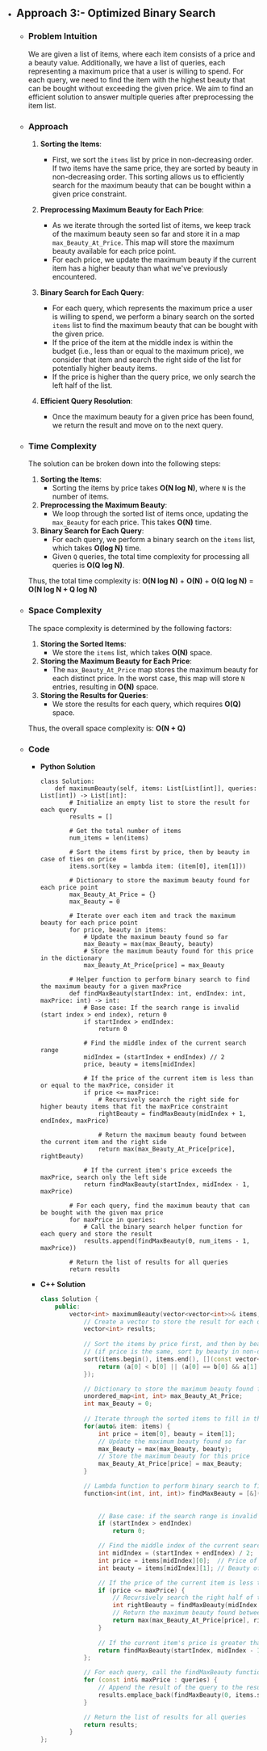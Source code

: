 - ## Approach 3:- Optimized Binary Search
    
    - ### Problem Intuition
        We are given a list of items, where each item consists of a price and a beauty value. Additionally, we have a list of queries, each representing a maximum price that a user is willing to spend. For each query, we need to find the item with the highest beauty that can be bought without exceeding the given price. We aim to find an efficient solution to answer multiple queries after preprocessing the item list.

    - ### Approach
        1. **Sorting the Items**:
            - First, we sort the `items` list by price in non-decreasing order. If two items have the same price, they are sorted by beauty in non-decreasing order. This sorting allows us to efficiently search for the maximum beauty that can be bought within a given price constraint.
        
        2. **Preprocessing Maximum Beauty for Each Price**:
            - As we iterate through the sorted list of items, we keep track of the maximum beauty seen so far and store it in a map `max_Beauty_At_Price`. This map will store the maximum beauty available for each price point.
            - For each price, we update the maximum beauty if the current item has a higher beauty than what we've previously encountered.

        3. **Binary Search for Each Query**:
            - For each query, which represents the maximum price a user is willing to spend, we perform a binary search on the sorted `items` list to find the maximum beauty that can be bought with the given price.
            - If the price of the item at the middle index is within the budget (i.e., less than or equal to the maximum price), we consider that item and search the right side of the list for potentially higher beauty items.
            - If the price is higher than the query price, we only search the left half of the list.

        4. **Efficient Query Resolution**:
            - Once the maximum beauty for a given price has been found, we return the result and move on to the next query.

    - ### Time Complexity
        The solution can be broken down into the following steps:

        1. **Sorting the Items**:
            - Sorting the items by price takes **O(N log N)**, where `N` is the number of items.
        2. **Preprocessing the Maximum Beauty**:
            - We loop through the sorted list of items once, updating the `max_Beauty` for each price. This takes **O(N)** time.
        3. **Binary Search for Each Query**:
            - For each query, we perform a binary search on the `items` list, which takes **O(log N)** time.
            - Given `Q` queries, the total time complexity for processing all queries is **O(Q log N)**.

        Thus, the total time complexity is: __O(N log N)__ + __O(N)__ + __O(Q log N)__ = __O(N log N + Q log N)__

    - ### Space Complexity
        The space complexity is determined by the following factors:

        1. **Storing the Sorted Items**:
            - We store the `items` list, which takes **O(N)** space.
        2. **Storing the Maximum Beauty for Each Price**:
            - The `max_Beauty_At_Price` map stores the maximum beauty for each distinct price. In the worst case, this map will store `N` entries, resulting in **O(N)** space.
        3. **Storing the Results for Queries**:
            - We store the results for each query, which requires **O(Q)** space.

        Thus, the overall space complexity is: __O(N + Q)__
    
    - ### Code
        - **Python Solution**
            ```python3 []
            class Solution:
                def maximumBeauty(self, items: List[List[int]], queries: List[int]) -> List[int]:
                    # Initialize an empty list to store the result for each query
                    results = []
                    
                    # Get the total number of items
                    num_items = len(items)
                    
                    # Sort the items first by price, then by beauty in case of ties on price
                    items.sort(key = lambda item: (item[0], item[1]))

                    # Dictionary to store the maximum beauty found for each price point
                    max_Beauty_At_Price = {}
                    max_Beauty = 0

                    # Iterate over each item and track the maximum beauty for each price point
                    for price, beauty in items:
                        # Update the maximum beauty found so far
                        max_Beauty = max(max_Beauty, beauty)
                        # Store the maximum beauty found for this price in the dictionary
                        max_Beauty_At_Price[price] = max_Beauty 

                    # Helper function to perform binary search to find the maximum beauty for a given maxPrice
                    def findMaxBeauty(startIndex: int, endIndex: int, maxPrice: int) -> int:
                        # Base case: If the search range is invalid (start index > end index), return 0
                        if startIndex > endIndex:
                            return 0

                        # Find the middle index of the current search range
                        midIndex = (startIndex + endIndex) // 2
                        price, beauty = items[midIndex]

                        # If the price of the current item is less than or equal to the maxPrice, consider it
                        if price <= maxPrice:
                            # Recursively search the right side for higher beauty items that fit the maxPrice constraint
                            rightBeauty = findMaxBeauty(midIndex + 1, endIndex, maxPrice)

                            # Return the maximum beauty found between the current item and the right side
                            return max(max_Beauty_At_Price[price], rightBeauty)

                        # If the current item's price exceeds the maxPrice, search only the left side
                        return findMaxBeauty(startIndex, midIndex - 1, maxPrice)

                    # For each query, find the maximum beauty that can be bought with the given max price
                    for maxPrice in queries:
                        # Call the binary search helper function for each query and store the result
                        results.append(findMaxBeauty(0, num_items - 1, maxPrice))
                    
                    # Return the list of results for all queries
                    return results
            ```
        
        - **C++ Solution**

            ```C++ []
            class Solution {
                public:
                    vector<int> maximumBeauty(vector<vector<int>>& items, vector<int>& queries) {
                        // Create a vector to store the result for each query
                        vector<int> results;
                        
                        // Sort the items by price first, and then by beauty in non-increasing order
                        // (if price is the same, sort by beauty in non-decreasing order)
                        sort(items.begin(), items.end(), [](const vector<int>& a, const vector<int>& b) {
                            return (a[0] < b[0] || (a[0] == b[0] && a[1] <= b[1]));
                        });

                        // Dictionary to store the maximum beauty found for each price point
                        unordered_map<int, int> max_Beauty_At_Price;
                        int max_Beauty = 0;
                        
                        // Iterate through the sorted items to fill in the dictionary
                        for(auto& item: items) {
                            int price = item[0], beauty = item[1];
                            // Update the maximum beauty found so far
                            max_Beauty = max(max_Beauty, beauty);
                            // Store the maximum beauty for this price
                            max_Beauty_At_Price[price] = max_Beauty;
                        }

                        // Lambda function to perform binary search to find the maximum beauty for a given maxPrice
                        function<int(int, int, int)> findMaxBeauty = [&](int startIndex, 
                                                                            int endIndex, 
                                                                            int maxPrice) -> int {
                            // Base case: if the search range is invalid (startIndex > endIndex), return 0
                            if (startIndex > endIndex)
                                return 0;

                            // Find the middle index of the current search range
                            int midIndex = (startIndex + endIndex) / 2;
                            int price = items[midIndex][0];  // Price of the item at midIndex
                            int beauty = items[midIndex][1]; // Beauty of the item at midIndex

                            // If the price of the current item is less than or equal to the maxPrice, we consider this item
                            if (price <= maxPrice) {
                                // Recursively search the right half of the list for potentially better items
                                int rightBeauty = findMaxBeauty(midIndex + 1, endIndex, maxPrice);  // Search right half
                                // Return the maximum beauty found between the current item and the right half
                                return max(max_Beauty_At_Price[price], rightBeauty);
                            }
                            
                            // If the current item's price is greater than the maxPrice, search the left side
                            return findMaxBeauty(startIndex, midIndex - 1, maxPrice);
                        };

                        // For each query, call the findMaxBeauty function to find the maximum beauty within the given price limit
                        for (const int& maxPrice : queries) {
                            // Append the result of the query to the results vector
                            results.emplace_back(findMaxBeauty(0, items.size() - 1, maxPrice));
                        }

                        // Return the list of results for all queries
                        return results;
                    }
            };
            ```